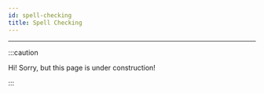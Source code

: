 ```yaml
---
id: spell-checking
title: Spell Checking
---
```


----------------

:::caution

Hi! Sorry, but this page is under construction!

:::
